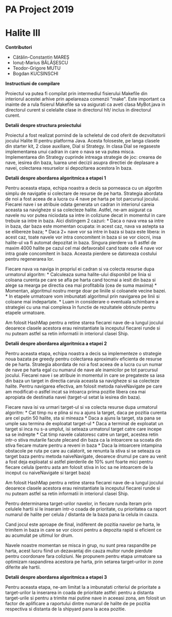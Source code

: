 # PA Project 2019
# Halite III
                    
**Contributori**
* Cătălin-Constantin MAREȘ
* Ionuț-Marius BĂLĂȘESCU
* Teodor-Grigore MUTU
* Bogdan KUCSINSCHI

**Instructiuni de compilare**

Proiectul va putea fi compilat prin intermediul fisierului
Makefile din interiorul acestei arhive prin apelareaza
comenzii "make". Este important ca inainte de a rula
fisierul Makefile sa va asigurati ca aveti clasa MyBot.java
in directorul curent si celelalte clase in directorul hlt/
inclus in directorul curent.


**Detalii despre structura proiectului**

Proiectul a fost realizat pornind de la scheletul de cod
oferit de dezvoltatorii jocului Halite III pentru platforma
Java. Acesta foloseste, pe langa clasele din starter kit,
2 clase auxiliare, Dial si Strategy.
In clasa Dial se regaseste implementarea unui cadran in care
o nava se va putea misca. Implementarea din Strategy
cuprinde intreaga strategie de joc: crearea de nave, iesirea
din baza, luarea unei decizii asupra directiei de deplasare
a navei, colectarea resurselor si depozitarea acestora în
baza.

**Detalii despre abordarea algoritmica a etapei 1**

Pentru aceasta etapa, echipa noastra a decis sa porneasca cu 	un algoritm simplu de navigatie si colectare de resurse de
pe harta. Strategia abordata de noi a fost aceea de a lucra
cu 4 nave pe harta pe tot parcursul jocului. Fiecarei nave i	se atribuie odata generata un cadran in interiorul careia
aceasta sa navigheze si sa colecteze halite. Astfel, ne-am
asigurat ca navele nu vor putea niciodata sa intre in
coliziune decat in momentul in care trebuie sa intre in
baza. Aici distingem 2 cazuri: 
	* Daca o nava vrea sa intre in baza, dar baza este momentan
	  ocupata: in acest caz, nava va astepta sa se elibereze
	  baza;
	* Daca 2+ nave vor sa intre in baza si baza este libera: in
	  acest caz, toate navele vor intra concomitent in baza si
	  se vor ciocni, insa halite-ul va fi automat depozitat in
	  baza. Singura pierdere va fi astfel de maxim 4000 halite
	  pe cazul cel mai defavorabil cand toate cele 4 nave vor
	  intra goale concomitent in baza. Aceasta pierdere se 
    datoreaza costului pentru regenerarea lor.
	
Fiecare nava va naviga in propriul ei cadran si va colecta
resurse dupa urmatorul algoritm:
	* Calculeaza suma halite-ului disponibil pe linia si coloana 	  curenta pe care se afla pe harta cand tocmai a iesit din
	  baza si alege sa mearga pe directia cea mai profitabila 	     	  (cea de suma maxima)
	* Momentan, algoritmul nostru merge doar pe liniile si
	  coloanele vecine bazei.
	* In etapele urmatoare vom imbunatati algoritmul prin
	  navigarea pe linii si coloane mai indepartate.
	* Luam in considerare o eventuala schimbare a strategiei cu
	  una mai complexa în functie de rezultatele obtinute pentru
	  etapele urmatoare.

Am folosit HashMap pentru a retine starea fiecarei nave
de-a lungul jocului deoarece clasele acestora erau 
reinstantiate la inceputul fiecarei runde si nu puteam
astfel sa retin informatii in interiorul clasei Ship.

**Detalii despre abordarea algoritmica a etapei 2**

Pentru aceasta etapa, echipa noastra a decis sa implementeze 	o strategie noua bazata pe greedy pentru colectarea 	aproximativ eficienta de resurse de pe harta. Strategia 	abordata de noi a fost aceea de a lucra cu un numar de nave pe harta egal cu numarul de nave ale 	inamicilor pe tot parcursul jocului. Fiecarei nave i se 	atribuie in momentul in care se pregateste sa iasa din baza 	un target in directia caruia aceasta sa navigheze si sa 	colecteze halite. Pentru navigarea efectiva, am folosit 	metoda naiveNavigate pe care am modificat-o astfel incat sa 	intoarca prima pozitie libera cea mai apropiata de 	destinatia navei (target-ul setat la iesirea din baza).	
	
Fiecare nava isi va urmari target-ul si va colecta
resurse dupa urmatorul algoritm:
	* Cat timp nu e plina si nu a ajuns la target, daca pe 	pozitia curenta are cel putin 50 halite, sta si mineaza
	* Daca a ajuns la target, sta pana se umple sau termina
	de exploatat target-ul
	* Daca a terminat de exploatat un target si inca nu s-a 	umplut, isi seteaza urmatorul target catre care incepe sa se 	indrepte
	* Cat timp navele calatoresc catre un target, acestea retin 	intr-o stiva mutarile facute plecand din baza ca la 
	intoarcere sa scoata din stiva fiecare mutare pentru a
	reveni in baza
	* Daca la intoarcere intampina obstacole pe ruta pe care
	au calatorit, se renunta la stiva si se seteaza ca target
	baza pentru metoda naiveNavigate, deoarece drumul pe care
	au venit a fost deja exploatat si astfel pierderile de 10%
	sunt foarte mici pentru fiecare celula (pentru asta am
	folosit stiva in loc sa ne intoarcem de la inceput cu
	naiveNavigate si target baza)

Am folosit HashMap pentru a retine starea fiecarei nave
de-a lungul jocului deoarece clasele acestora erau 
reinstantiate la inceputul fiecarei runde si nu puteam
astfel sa retin informatii in interiorul clasei Ship.

Pentru determinarea target-urilor navelor, in fiecare runda
iteram prin celulele hartii si le inseram intr-o coada de
prioritate, cu prioritatea ca raport numarul de halite per
celula / distanta de la baza pana la celula in cauza.

Cand jocul este aproape de final, indiferent de pozitia
navelor pe harta, le trimitem in baza in care se vor ciocni
pentru a depozita rapid si eficient ce au acumulat pe 	ultimul lor drum.

Navele noastre momentan se misca in grup, nu sunt prea
raspandite pe harta, acest lucru fiind un dezavantaj din
cauza multor runde pierdute pentru coordonare fara 	coliziuni. 
Ne propunem pentru etapa urmatoare sa optimizam
raspandirea acestora pe harta, prin setarea target-urilor
in zone diferite ale hartii.


**Detalii despre abordarea algoritmica a etapei 3**

Pentru aceasta etapa, ne-am limitat la a imbunatati criteriul de prioritate a target-urilor la inserarea in coada de prioritate astfel: pentru a distanta target-urile si pentru a trimite mai putine nave in aceeasi zona, am folosit un factor de aplificare a raportului dintre numarul de halite de pe pozitia respectiva si distanta de la shipyard pana la acea pozitie.
